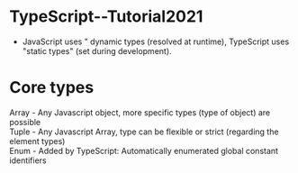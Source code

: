 # TypeScript--Tutorial2021

-   JavaScript uses " dynamic types (resolved at runtime), TypeScript uses "static types" (set during development). 

# Core types
Array - Any Javascript object, more specific types (type of object) are possible <br />
Tuple - Any Javascript Array, type can be flexible or strict (regarding the element types) <br />
Enum -  Added by TypeScript: Automatically enumerated global constant identifiers <br />